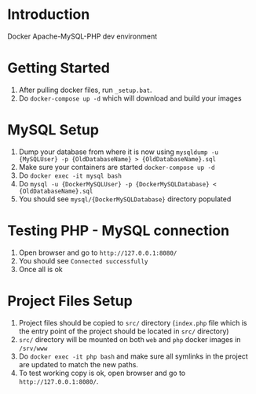 # Introduction 

Docker Apache-MySQL-PHP dev environment 

# Getting Started
1. After pulling docker files, run `_setup.bat`.
2. Do `docker-compose up -d` which will download and build your images

# MySQL Setup
1. Dump your database from where it is now using `mysqldump -u {MySQLUser} -p {OldDatabaseName} > {OldDatabaseName}.sql`
2. Make sure your containers are started `docker-compose up -d`
3. Do `docker exec -it mysql bash`
4. Do `mysql -u {DockerMySQLUser} -p {DockerMySQLDatabase} < {OldDatabaseName}.sql`
5. You should see `mysql/{DockerMySQLDatabase}` directory populated

# Testing PHP - MySQL connection
1. Open browser and go to `http://127.0.0.1:8080/`
2. You should see `Connected successfully`
3. Once all is ok

# Project Files Setup
1. Project files should be copied to `src/` directory (`index.php` file which is the entry point of the project should be located in `src/` directory)
2. `src/` directory will be mounted on both `web` and `php` docker images in `/srv/www`
3. Do `docker exec -it php bash` and make sure all symlinks in the project are updated to match the new paths.
4. To test working copy is ok, open browser and go to `http://127.0.0.1:8080/`.

